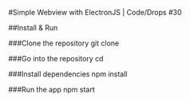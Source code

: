 #Simple Webview with ElectronJS | Code/Drops #30

##Install & Run 

###Clone the repository
git clone <repo>

###Go into the repository
cd <repo>

###Install dependencies
npm install

###Run the app
npm start